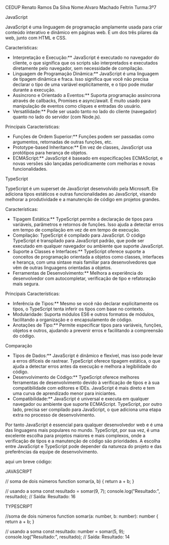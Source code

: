 CEDUP Renato Ramos Da Silva 
Nome:Alvaro Machado Feltrin
Turma:3º7

JavaScript

JavaScript é uma linguagem de programação amplamente usada para criar conteúdo interativo e dinâmico em páginas web. É um dos três pilares da web, junto com HTML e CSS.

Características:

- Interpretação e Execução:** JavaScript é executado no navegador do cliente, o que significa que os scripts são interpretados e executados diretamente pelo navegador, sem necessidade de compilação.
- Linguagem de Programação Dinâmica:** JavaScript é uma linguagem de tipagem dinâmica e fraca. Isso significa que você não precisa declarar o tipo de uma variável explicitamente, e o tipo pode mudar durante a execução.
- Assíncrono e Orientado a Eventos:** Suporta programação assíncrona através de callbacks, Promises e async/await. É muito usado para manipulação de eventos como cliques e entradas do usuário.
- Versatilidade:** Pode ser usado tanto no lado do cliente (navegador) quanto no lado do servidor (com Node.js).

Principais Características:

- Funções de Ordem Superior:** Funções podem ser passadas como argumentos, retornadas de outras funções, etc.
- Prototype-based Inheritance:** Em vez de classes, JavaScript usa protótipos para herança de objetos.
- ECMAScript:** JavaScript é baseado em especificações ECMAScript, e novas versões são lançadas periodicamente com melhorias e novas funcionalidades.

TypeScript

TypeScript é um superset de JavaScript desenvolvido pela Microsoft. Ele adiciona tipos estáticos e outras funcionalidades ao JavaScript, visando melhorar a produtividade e a manutenção de código em projetos grandes.

Características:

- Tipagem Estática:** TypeScript permite a declaração de tipos para variáveis, parâmetros e retornos de funções. Isso ajuda a detectar erros em tempo de compilação em vez de em tempo de execução.
- Compilação: TypeScript é compilado para JavaScript. O código TypeScript é transpilado para JavaScript padrão, que pode ser executado em qualquer navegador ou ambiente que suporte JavaScript.
- Suporte a Classes e Interfaces:** TypeScript oferece suporte a conceitos de programação orientada a objetos como classes, interfaces e herança, com uma sintaxe mais familiar para desenvolvedores que vêm de outras linguagens orientadas a objetos.
- Ferramentas de Desenvolvimento:** Melhora a experiência do desenvolvedor com autocompletar, verificação de tipo e refatoração mais segura.

Principais Características:

- Inferência de Tipos:** Mesmo se você não declarar explicitamente os tipos, o TypeScript tenta inferir os tipos com base no contexto.
- Modularidade: Suporta módulos ES6 e outros formatos de módulos, facilitando a organização e o encapsulamento de código.
- Anotações de Tipo:** Permite especificar tipos para variáveis, funções, objetos e outros, ajudando a prevenir erros e facilitando a compreensão do código.

Comparação

- Tipos de Dados:** JavaScript é dinâmico e flexível, mas isso pode levar a erros difíceis de rastrear. TypeScript oferece tipagem estática, o que ajuda a detectar erros antes da execução e melhora a legibilidade do código.
- Desenvolvimento de Código:** TypeScript oferece melhores ferramentas de desenvolvimento devido à verificação de tipos e à sua compatibilidade com editores e IDEs. JavaScript é mais direto e tem uma curva de aprendizado menor para iniciantes.
- Compatibilidade:** JavaScript é universal e executa em qualquer navegador ou ambiente que suporte ECMAScript. TypeScript, por outro lado, precisa ser compilado para JavaScript, o que adiciona uma etapa extra no processo de desenvolvimento.

Por tanto JavaScript é essencial para qualquer desenvolvedor web e é uma das linguagens mais populares no mundo. TypeScript, por sua vez, é uma excelente escolha para projetos maiores e mais complexos, onde a verificação de tipos e a manutenção de código são prioridades. A escolha entre JavaScript e TypeScript pode depender da natureza do projeto e das preferências da equipe de desenvolvimento.

aqui um breve código:

JAVASCRIPT

// soma de dois números
function somar(a, b) {
    return a + b;
}

// usando a soma
const resultado = somar(9, 7);
console.log("Resultado:", resultado); // Saída: Resultado: 16



TYPESCRIPT

//soma de dois números
function somar(a: number, b: number): number {
    return a + b;
}

// usando a soma
const resultado: number = somar(5, 9);
console.log("Resultado:", resultado); // Saída: Resultado: 14